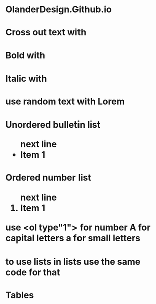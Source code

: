 # OlanderDesign.Github.io
# Cross out text with <del></del>
# Bold with <strong></strong>
# Italic with <em></em>
# use random text with Lorem
# Unordered bulletin list <ul> next line <li>Item 1</li> </ul>

# Ordered number list <ol> next line <li>Item 1</li> </ol>    use <ol type"1"> for number A for capital letters a for small letters
# to use lists in lists use the same code for that

# Tables 
